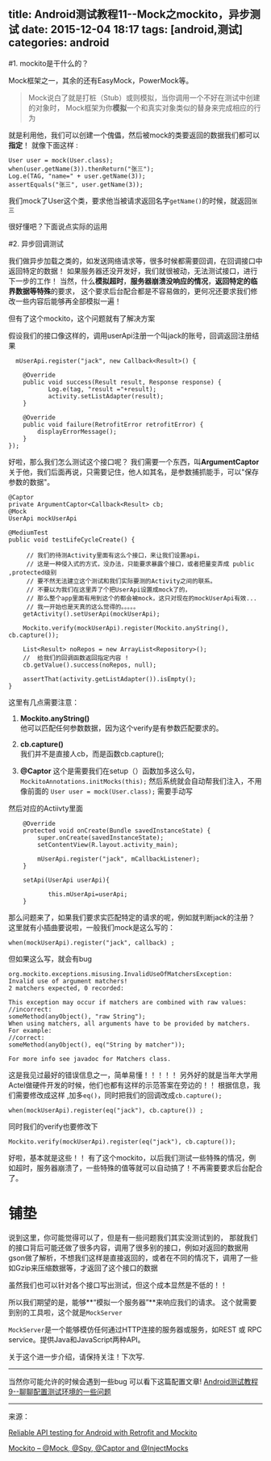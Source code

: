 title: Android测试教程11--Mock之mockito，异步测试
date: 2015-12-04 18:17
tags: [android,测试]
categories: android
---

 

#1. mockito是干什么的？

Mock框架之一，其余的还有EasyMock，PowerMock等。

> Mock说白了就是打桩（Stub）或则模拟，当你调用一个不好在测试中创建的对象时，
> Mock框架为你**模拟**一个和真实对象类似的替身来完成相应的行为

就是利用他，我们可以创建一个傀儡，然后被mock的类要返回的数据我们都可以**指定**！
就像下面这样 :

	User user = mock(User.class);
    when(user.getName(3)).thenReturn("张三");
    Log.e(TAG, "name=" + user.getName(3));
    assertEquals("张三", user.getName(3));
我们mock了User这个类，要求他当被请求返回名字`getName()`的时候，就返回`张三`

很好懂吧？下面说点实际的运用

<!--more-->

#2. 异步回调测试

我们做异步加载之类的，如发送网络请求等，很多时候都需要回调，在回调接口中返回特定的数据！
如果服务器还没开发好，我们就很被动，无法测试接口，进行下一步的工作！
当然，什么**模拟超时**，**服务器崩溃没响应的情况**，**返回特定的临界数据等特殊**的要求，
这个要求后台配合都是不容易做的，更何况还要求我们修改一些内容后能够再全部模拟一遍！

但有了这个mockito，这个问题就有了解决方案

假设我们的接口像这样的，调用userApi注册一个叫jack的账号，回调返回注册结果

	  mUserApi.register("jack", new Callback<Result>() {
	  	
	    @Override
	    public void success(Result result, Response response) {
	           Log.e(tag, "result ="+result);
	           activity.setListAdapter(result);
 	    }
	
	    @Override
	    public void failure(RetrofitError retrofitError) {
	        displayErrorMessage();
	    }
	});

好啦，那么我们怎么测试这个接口呢？
我们需要一个东西，叫**ArgumentCaptor**
关于他，我们后面再说，只需要记住，他人如其名，是参数捕抓能手，可以"保存参数的数据"。
	
	@Captor
	private ArgumentCaptor<Callback<Result> cb;
	@Mock
    UserApi mockUserApi
    
	@MediumTest
    public void testLifeCycleCreate() {
    
         // 我们的待测Activity里面有这么个接口，来让我们设置api，
         // 这是一种侵入式的方式，没办法，只能要求暴露个接口，或者把量变弄成 public ,protected级别
         // 要不然无法建立这个测试和我们实际要测的Activity之间的联系。
         // 不要以为我们在这里弄了个把UserApi设置成mock了的，
         // 那么整个app里面有用到这个的都会被mock，这只对现在的mockUserApi有效...
         // 我一开始也是天真的这么觉得的。。。。。
        getActivity().setUserApi(mockUserApi);
         
		Mockito.verify(mockUserApi).register(Mockito.anyString(), cb.capture());
		            
		List<Result> noRepos = new ArrayList<Repository>();
        //  给我们的回调函数返回指定内容 !		
		cb.getValue().success(noRepos, null);
		 
		assertThat(activity.getListAdapter()).isEmpty();
	}

这里有几点需要注意：

1. **Mockito.anyString()**    
他可以匹配任何参数数据，因为这个verify是有参数匹配要求的。

2. **cb.capture()**                  
  我们并不是直接人cb，而是函数cb.capture();
3. 	**@Captor** 
     这个是需要我们在setup（）函数加多这么句，`MockitoAnnotations.initMocks(this);`
     然后系统就会自动帮我们注入，不用像前面的 `User user = mock(User.class);` 需要手动写

然后对应的Actiivty里面

	
		@Override
	    protected void onCreate(Bundle savedInstanceState) {
	        super.onCreate(savedInstanceState);
	        setContentView(R.layout.activity_main);
	        	
			mUserApi.register("jack", mCallbackListener);	
	    }
	
        setApi(UserApi userApi){
        
               this.mUserApi=userApi;
		}

那么问题来了，如果我们要求实匹配特定的请求的呢，例如就判断jack的注册？
这里就有小插曲要说啦，一般我们mock是这么写的：

	when(mockUserApi).register("jack", callback) ;

但如果这么写，就会有bug

	org.mockito.exceptions.misusing.InvalidUseOfMatchersException:
	Invalid use of argument matchers!
	2 matchers expected, 0 recorded: 
	
	This exception may occur if matchers are combined with raw values:
	//incorrect:
	someMethod(anyObject(), "raw String");
	When using matchers, all arguments have to be provided by matchers.
	For example:
	//correct:
	someMethod(anyObject(), eq("String by matcher"));
	
	For more info see javadoc for Matchers class.
	
这是我见过最好的错误信息之一，简单易懂！！！！！
另外好的就是当年大学用Actel做硬件开发的时候，他们也都有这样的示范答案在旁边的！！
根据信息，我们需要修改成这样 ,加多`eq()`，同时把我们的回调改成`cb.capture();`

	when(mockUserApi).register(eq("jack"), cb.capture()) ;
同时我们的verify也要修改下

	Mockito.verify(mockUserApi).register(eq("jack"), cb.capture());


 好啦，基本就是这些！！
有了这个mockito，以后我们测试一些特殊的情况，例如超时，服务器崩溃了，一些特殊的值等就可以自动搞了！不再需要要求后台配合了。

# 铺垫
说到这里，你可能觉得可以了，但是有一些问题我们其实没测试到的，
那就我们的接口背后可能还做了很多内容，调用了很多别的接口，例如对返回的数据用gson做了解析，不想我们这样是直接返回的，或者在不同的情况下，调用了一些如Gzip来压缩数据等，才返回了这个接口的数据

虽然我们也可以针对各个接口写出测试，但这个成本显然是不低的！！

所以我们期望的是，能够**“模拟一个服务器”**来响应我们的请求。
这个就需要到别的工具啦，这个就是`MockServer`

`MockServer`是一个能够模仿任何通过HTTP连接的服务器或服务，如REST 或 RPC service。提供Java和JavaScript两种API。

关于这个进一步介绍，请保持关注！下次写.

---


 当然你可能允许的时候会遇到一些bug
 可以看下这篇配置文章!
 [Android测试教程9--聊聊配置测试环境的一些问题](http://blog.csdn.net/sanjay_f/article/details/50164425)
 

----
来源：

[Reliable API testing for Android with Retrofit and Mockito](http://mdswanson.com/blog/2013/12/16/reliable-android-http-testing-with-retrofit-and-mockito.html)
 
 [Mockito – @Mock, @Spy, @Captor and @InjectMocks](http://www.baeldung.com/mockito-annotations)
 
 
